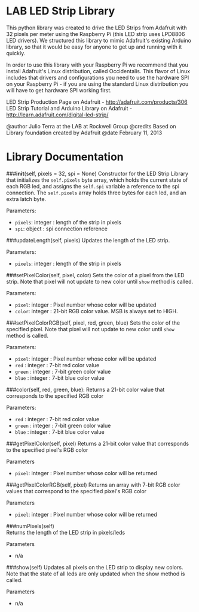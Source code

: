 LAB LED Strip Library 
=====================

This python library was created to drive the LED Strips from Adafruit with 32 pixels per meter using the Raspberry Pi (this LED strip uses LPD8806 LED drivers). We structured this library to mimic Adafruit's existing Arduino library, so that it would be easy for anyone to get up and running with it quickly. 

In order to use this library with your Raspberry Pi we recommend that you install Adafruit's Linux distribution, called Occidentalis. This flavor of Linux includes that drivers and configurations you need to use the hardware SPI on your Raspberry Pi - if you are using the standard Linux distribution you will have to get hardware SPI working first.

LED Strip Production Page on Adafruit - http://adafruit.com/products/306  
LED Strip Tutorial and Arduino Library on Adafruit - http://learn.adafruit.com/digital-led-strip/

@author		Julio Terra at the LAB at Rockwell Group
@credits	Based on Library foundation created by Adafruit
@date		February 11, 2013

Library Documentation
=====================

###__init__(self, pixels = 32, spi = None)
Constructor for the LED Strip Library that initializes the `self.pixels` byte array, which holds the current state of each RGB led, and assigns the `self.spi` variable a reference to the spi connection. The `self.pixels` array holds three bytes for each led, and an extra latch byte.

Parameters:
* `pixels`: integer : length of the strip in pixels
* `spi`: object : spi connection reference

###updateLength(self, pixels)
Updates the length of the LED strip.

Parameters: 
* `pixels`: integer : length of the strip in pixels

###setPixelColor(self, pixel, color)
Sets the color of a pixel from the LED strip. Note that pixel will not update to new color until `show` method is called.

Parameters:
* `pixel`: integer : Pixel number whose color will be updated
* `color`: integer : 21-bit RGB color value. MSB is always set to HIGH.

###setPixelColorRGB(self, pixel, red, green, blue)
Sets the color of the specified pixel. Note that pixel will not update to new color until `show` method is called.

Parameters:
* `pixel`: integer : Pixel number whose color will be updated
* `red` : integer : 7-bit red color value 
* `green` : integer : 7-bit green color value 
* `blue` : integer : 7-bit blue color value 

###color(self, red, green, blue):
Returns a 21-bit color value that corresponds to the specified RGB color

Parameters:
* `red` : integer : 7-bit red color value 
* `green` : integer : 7-bit green color value 
* `blue` : integer : 7-bit blue color value 

###getPixelColor(self, pixel)
Returns a 21-bit color value that corresponds to the specified pixel's RGB color

Parameters
* `pixel`: integer : Pixel number whose color will be returned

###getPixelColorRGB(self, pixel)
Returns an array with 7-bit RGB color values that correspond to the specified pixel's RGB color

Parameters
* `pixel`: integer : Pixel number whose color will be returned

###numPixels(self) 	
Returns the length of the LED strip in pixels/leds

Parameters
* n/a

###show(self)
Updates all pixels on the LED strip to display new colors. Note that the state of all leds are only updated when the show method is called.

Parameters
* n/a


